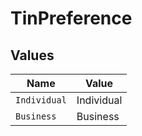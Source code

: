 # TinPreference


## Values

| Name         | Value        |
| ------------ | ------------ |
| `Individual` | Individual   |
| `Business`   | Business     |